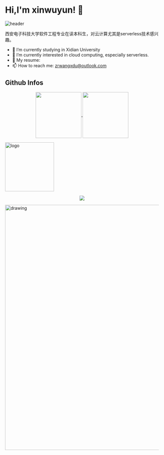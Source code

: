 # Hi,I'm xinwuyun! 👋

![header](https://capsule-render.vercel.app/api?type=waving&color=auto&height=220&section=header&text=xinwuyun&fontSize=60&animation=fadeIn&fontAlignY=38&desc=21yo%20software%20developer&descAlignY=60&descAlign=62)

西安电子科技大学软件工程专业在读本科生，对云计算尤其是serverless技术感兴趣。

+ 🔭 I’m currently studying in Xidian University
+ 🌱 I’m currently interested in cloud computing, especially serverless.
+ 💬 My resume: 
+ 📫 How to reach me: zrwangxdu@outlook.com

## Github Infos

<p align="center">
  <a href="https://github.com/xinwuyun">
    <img
      align="center"
      height="150em"
      src="https://github-readme-stats.vercel.app/api?username=xinwuyun&show_icons=true&theme=vue"
    />
  </a>
  <a href="https://github.com/xinwuyun">
    <img
      align="center"
      height="150em"
      src="https://github-readme-stats.vercel.app/api/top-langs/?username=xinwuyun&show_icons=true&include_all_commits=true&count_private=true&layout=compact&theme=vue"
    />
  </a>
</p>

<img src="https://github-profile-trophy.vercel.app/?username=xinwuyun&theme=flat&column=7" alt="logo" height="160" align="center" style="margin: auto;" />

<p align="center">
  <a href="https://github.com/okamimks">
    <img
      align="center"
      src="https://github-profile-trophy.vercel.app/?username=okamimks&theme=onedark&no-frame=true&row=1&&margin-w=20&no-bg=true"
    />
  </a>
</a>
</p>

<img src="https://activity-graph.herokuapp.com/graph?username=xinwuyun&theme=react-dark" alt="drawing" width="800"/>
